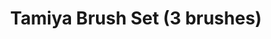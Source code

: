 ---
layout: product
title: "Tamiya Brush Set (3 brushes)"
price: "900" 
desc: "Set četkica"
img_path: "/assets/img/87066.webp"
brand: "N/A"
available: true
special_offer: false
new: false
soon: false
cat: "070000"
subcat: "070500"
subsubcat: "0N/A"
sifra: "87066"
popular: false
---